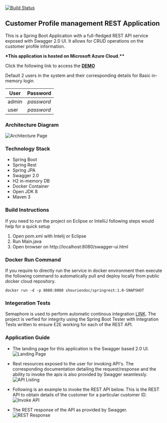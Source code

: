 [![Build Status](https://semaphoreci.com/api/v1/shourien/springrest/branches/master/shields_badge.svg)](https://semaphoreci.com/shourien/springrest)

## Customer Profile management REST Application
 
 This is a Spring Boot Application with a full-fledged REST API service exposed with Swagger 2.0 UI. 
 It allows for CRUD operations on the customer profile information.
 
 __*This application is hosted on Microsoft Azure Cloud.**__
 
 Click the following link to access the  __[DEMO](http://appdemos.org)__ 
 
Default 2 users in the system and their corresponding details for Basic in-memory login

| User          | Password      |
| ------------- |:-------------:|
| admin         | *password*    |
| user          | *password*    |

### Architecture Diagram
![Architecture Page](https://i.imgur.com/AMLcQCp.png)

### Technology Stack 
 * Spring Boot
 * Spring Rest
 * Spring JPA
 * Swagger 2.0
 * H2 in-memory DB
 * Docker Container
 * Open JDK 8
 * Maven 3
 
### Build Instructions
 If you need to run the project on Eclipse or IntelliJ following steps would help for a quick setup
 
 1. Open pom.xml with Intelij or Eclipse
 2. Run Main.java
 3. Open browser on http://localhost:8080/swagger-ui.html
 
### Docker Run Command
 If you require to directly run the service in docker environment then execute the following command to automatically pull and deploy locally from public docker cloud repository.
 
 `docker run -d -p 8080:8080 shouriendoc/springrest:1.0-SNAPSHOT`
 
### Integeration Tests
Semaphore is used to perform automatic continous integration [LINK](https://semaphoreci.com/shourien/springrest). The project is verfied for integrity using the Spring Boot Tester with Integration Tests written to ensure E2E working for each of the REST API.

### Application Guide
 
 * The landing page for this application is the Swagger based 2.0 UI. ![Landing Page](https://i.imgur.com/3ThZo4N.png, "Landing Page")
 
 * Rest resources exposed to the user for invoking API's. The corresponding documentation detailing the request/response and the ability to invoke the apis is also provided by Swagger seamlessly. ![API Listing](https://i.imgur.com/TTCGUIH.png, "Rest Resource Listing")
 
 * Following is an example to invoke the REST API below. This is the REST API to obtain details of the customer for a particular customer ID. ![Invoke API](https://i.imgur.com/HHPDYNA.png, "Rest API to fetch customer details") 
 
* The REST response of the API as provided by Swagger. ![REST Response](https://i.imgur.com/LaDtmJV.png, "Rest API response to obtaining customer details")
